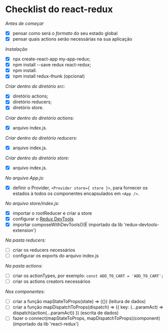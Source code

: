 # Checklist do react-redux

*Antes de começar*
- [x] pensar como será o *formato* do seu estado global
- [x] pensar quais actions serão necessárias na sua aplicação

*Instalação*
- [x] npx create-react-app my-app-redux;
- [x] npm install --save redux react-redux;
- [x] npm install.
- [x] npm install redux-thunk (opcional)

*Criar dentro do diretório src:*
- [x] diretório actions;
- [x] diretório reducers;
- [x] diretório store.

*Criar dentro do diretório actions:*
- [x] arquivo index.js.

*Criar dentro do diretório reducers:*
- [x] arquivo index.js.

*Criar dentro do diretório store:*
- [x] arquivo index.js.

*No arquivo App.js:*
- [x] definir o Provider, `<Provider store={ store }>`, para fornecer os estados à todos os componentes encapsulados em `<App />`.

*No arquivo store/index.js:*
- [x] importar o rootReducer e criar a store
- [x] configurar o [Redux DevTools](https://github.com/reduxjs/redux-devtools)
- [x] importar composeWithDevTools()(É importado da lib 'redux-devtools-extension')

*Na pasta reducers:*
- [ ] criar os reducers necessários
- [ ] configurar os exports do arquivo index.js

*Na pasta actions:*
- [ ] criar os actionTypes, por exemplo: `const ADD_TO_CART = 'ADD_TO_CART';`
- [ ] criar os actions creators necessários

*Nos componentes:*
- [ ] criar a função mapStateToProps(state) => ({}) (leitura de dados)
- [ ] criar a função mapDispatchToProps(dispatch) => ({ key: (...paramAct) => dispatch(action(...paramAct)) }) (escrita de dados)
- [ ] fazer o connect(mapStateToProps, mapDispatchToProps)(component) (importado da lib 'react-redux')
